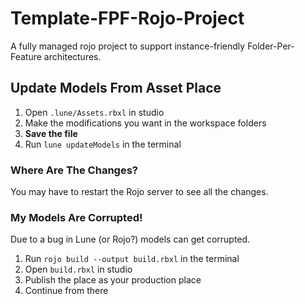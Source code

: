 # Template-FPF-Rojo-Project
A fully managed rojo project to support instance-friendly Folder-Per-Feature architectures.

## Update Models From Asset Place
1. Open `.lune/Assets.rbxl` in studio
2. Make the modifications you want in the workspace folders
3. **Save the file**
4. Run `lune updateModels` in the terminal

### Where Are The Changes?
You may have to restart the Rojo server to see all the changes.

### My Models Are Corrupted!
Due to a bug in Lune (or Rojo?) models can get corrupted.
1. Run `rojo build --output build.rbxl` in the terminal
2. Open `build.rbxl` in studio
3. Publish the place as your production place
4. Continue from there